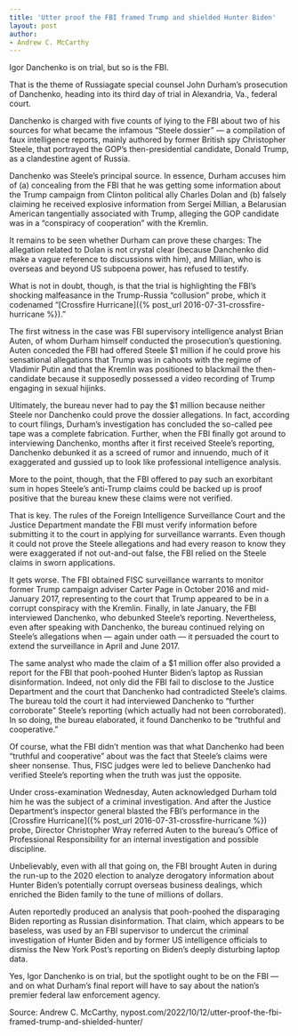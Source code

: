 ```yaml
---
title: 'Utter proof the FBI framed Trump and shielded Hunter Biden'
layout: post
author:
- Andrew C. McCarthy
---
```


Igor Danchenko is on trial, but so is the FBI.

That is the theme of Russiagate special counsel John Durham’s prosecution of Danchenko, heading into its third day of trial in Alexandria, Va., federal court.

Danchenko is charged with five counts of lying to the FBI about two of his sources for what became the infamous “Steele dossier” — a compilation of faux intelligence reports, mainly authored by former British spy Christopher Steele, that portrayed the GOP’s then-presidential candidate, Donald Trump, as a clandestine agent of Russia.

Danchenko was Steele’s principal source. In essence, Durham accuses him of (a) concealing from the FBI that he was getting some information about the Trump campaign from Clinton political ally Charles Dolan and (b) falsely claiming he received explosive information from Sergei Millian, a Belarusian American tangentially associated with Trump, alleging the GOP candidate was in a “conspiracy of cooperation” with the Kremlin.

It remains to be seen whether Durham can prove these charges: The allegation related to Dolan is not crystal clear (because Danchenko did make a vague reference to discussions with him), and Millian, who is overseas and beyond US subpoena power, has refused to testify.

What is not in doubt, though, is that the trial is highlighting the FBI’s shocking malfeasance in the Trump-Russia “collusion” probe, which it codenamed “[Crossfire Hurricane]({% post_url 2016-07-31-crossfire-hurricane %}).”

The first witness in the case was FBI supervisory intelligence analyst Brian Auten, of whom Durham himself conducted the prosecution’s questioning. Auten conceded the FBI had offered Steele $1 million if he could prove his sensational allegations that Trump was in cahoots with the regime of Vladimir Putin and that the Kremlin was positioned to blackmail the then-candidate because it supposedly possessed a video recording of Trump engaging in sexual hijinks.

Ultimately, the bureau never had to pay the $1 million because neither Steele nor Danchenko could prove the dossier allegations. In fact, according to court filings, Durham’s investigation has concluded the so-called pee tape was a complete fabrication. Further, when the FBI finally got around to interviewing Danchenko, months after it first received Steele’s reporting, Danchenko debunked it as a screed of rumor and innuendo, much of it exaggerated and gussied up to look like professional intelligence analysis.

More to the point, though, that the FBI offered to pay such an exorbitant sum in hopes Steele’s anti-Trump claims could be backed up is proof positive that the bureau knew these claims were not verified.

That is key. The rules of the Foreign Intelligence Surveillance Court and the Justice Department mandate the FBI must verify information before submitting it to the court in applying for surveillance warrants. Even though it could not prove the Steele allegations and had every reason to know they were exaggerated if not out-and-out false, the FBI relied on the Steele claims in sworn applications.

It gets worse. The FBI obtained FISC surveillance warrants to monitor former Trump campaign adviser Carter Page in October 2016 and mid-January 2017, representing to the court that Trump appeared to be in a corrupt conspiracy with the Kremlin. Finally, in late January, the FBI interviewed Danchenko, who debunked Steele’s reporting. Nevertheless, even after speaking with Danchenko, the bureau continued relying on Steele’s allegations when — again under oath — it persuaded the court to extend the surveillance in April and June 2017.

The same analyst who made the claim of a $1 million offer also provided a report for the FBI that pooh-poohed Hunter Biden’s laptop as Russian disinformation.
Indeed, not only did the FBI fail to disclose to the Justice Department and the court that Danchenko had contradicted Steele’s claims. The bureau told the court it had interviewed Danchenko to “further corroborate” Steele’s reporting (which actually had not been corroborated). In so doing, the bureau elaborated, it found Danchenko to be “truthful and cooperative.”

Of course, what the FBI didn’t mention was that what Danchenko had been “truthful and cooperative” about was the fact that Steele’s claims were sheer nonsense. Thus, FISC judges were led to believe Danchenko had verified Steele’s reporting when the truth was just the opposite.

Under cross-examination Wednesday, Auten acknowledged Durham told him he was the subject of a criminal investigation. And after the Justice Department’s inspector general blasted the FBI’s performance in the [Crossfire Hurricane]({% post_url 2016-07-31-crossfire-hurricane %}) probe, Director Christopher Wray referred Auten to the bureau’s Office of Professional Responsibility for an internal investigation and possible discipline.

Unbelievably, even with all that going on, the FBI brought Auten in during the run-up to the 2020 election to analyze derogatory information about Hunter Biden’s potentially corrupt overseas business dealings, which enriched the Biden family to the tune of millions of dollars.

Auten reportedly produced an analysis that pooh-poohed the disparaging Biden reporting as Russian disinformation. That claim, which appears to be baseless, was used by an FBI supervisor to undercut the criminal investigation of Hunter Biden and by former US intelligence officials to dismiss the New York Post’s reporting on Biden’s deeply disturbing laptop data.

Yes, Igor Danchenko is on trial, but the spotlight ought to be on the FBI — and on what Durham’s final report will have to say about the nation’s premier federal law enforcement agency.

Source: Andrew C. McCarthy, nypost.com/2022/10/12/utter-proof-the-fbi-framed-trump-and-shielded-hunter/
